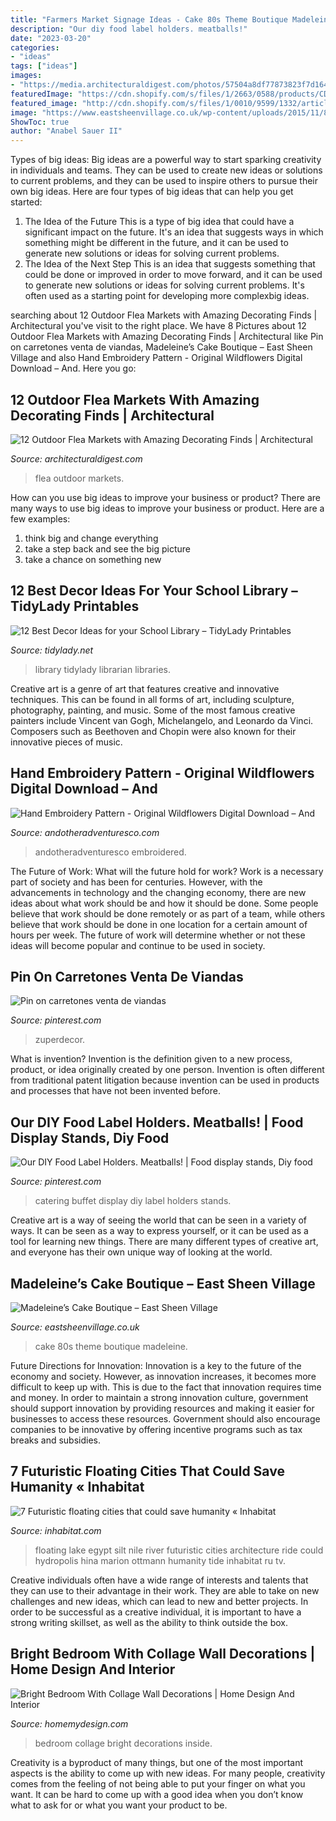 ```yaml
---
title: "Farmers Market Signage Ideas - Cake 80s Theme Boutique Madeleine"
description: "Our diy food label holders. meatballs!"
date: "2023-03-20"
categories:
- "ideas"
tags: ["ideas"]
images:
- "https://media.architecturaldigest.com/photos/57504a8df77873823f7d164c/master/pass/IMG_1454.JPG"
featuredImage: "https://cdn.shopify.com/s/files/1/2663/0588/products/CD658D0D-B157-4071-AC40-02DCCE922FB8_1024x1024@2x.jpeg?v=1576344952"
featured_image: "http://cdn.shopify.com/s/files/1/0010/9599/1332/articles/b16_1200x1200.jpg?v=1591972182"
image: "https://www.eastsheenvillage.co.uk/wp-content/uploads/2015/11/80s-Theme-Wedding-Cake.jpg"
ShowToc: true
author: "Anabel Sauer II"
---
```



Types of big ideas:
Big ideas are a powerful way to start sparking creativity in individuals and teams. They can be used to create new ideas or solutions to current problems, and they can be used to inspire others to pursue their own big ideas. Here are four types of big ideas that can help you get started:
1. The Idea of the Future
This is a type of big idea that could have a significant impact on the future. It's an idea that suggests ways in which something might be different in the future, and it can be used to generate new solutions or ideas for solving current problems.
2. The Idea of the Next Step
This is an idea that suggests something that could be done or improved in order to move forward, and it can be used to generate new solutions or ideas for solving current problems. It's often used as a starting point for developing more complexbig ideas.

	

		
searching about 12 Outdoor Flea Markets with Amazing Decorating Finds | Architectural you've visit to the right place. We have 8 Pictures about 12 Outdoor Flea Markets with Amazing Decorating Finds | Architectural like Pin on carretones venta de viandas, Madeleine’s Cake Boutique – East Sheen Village and also Hand Embroidery Pattern - Original Wildflowers Digital Download – And. Here you go:
		
    
## 12 Outdoor Flea Markets With Amazing Decorating Finds | Architectural

<img loading=lazy src="https://media.architecturaldigest.com/photos/57504a8df77873823f7d164c/master/pass/IMG_1454.JPG" onerror="this.onerror=null;this.src='https://tse3.mm.bing.net/th?id=OIP.06sBtnpUp9LrT1tEOc4wjQHaJ_&amp;pid=15.1';" alt="12 Outdoor Flea Markets with Amazing Decorating Finds | Architectural">

_Source: architecturaldigest.com_

>flea outdoor markets. 

	

How can you use big ideas to improve your business or product?
There are many ways to use big ideas to improve your business or product. Here are a few examples: 
1. think big and change everything
2. take a step back and see the big picture
3. take a chance on something new 

    
## 12 Best Decor Ideas For Your School Library – TidyLady Printables

<img loading=lazy src="http://cdn.shopify.com/s/files/1/0010/9599/1332/articles/b16_1200x1200.jpg?v=1591972182" onerror="this.onerror=null;this.src='https://tse1.mm.bing.net/th?id=OIP.kY_Xr-pbPkkUaa9VVGeuyAHaLH&amp;pid=15.1';" alt="12 Best Decor Ideas for your School Library – TidyLady Printables">

_Source: tidylady.net_

>library tidylady librarian libraries. 

	

Creative art is a genre of art that features creative and innovative techniques. This can be found in all forms of art, including sculpture, photography, painting, and music. Some of the most famous creative painters include Vincent van Gogh, Michelangelo, and Leonardo da Vinci. Composers such as Beethoven and Chopin were also known for their innovative pieces of music.

    
## Hand Embroidery Pattern - Original Wildflowers Digital Download – And

<img loading=lazy src="https://cdn.shopify.com/s/files/1/2663/0588/products/CD658D0D-B157-4071-AC40-02DCCE922FB8_1024x1024@2x.jpeg?v=1576344952" onerror="this.onerror=null;this.src='https://tse2.mm.bing.net/th?id=OIP.7MUUSZ5yfA0JsdQysd7OgwHaJ4&amp;pid=15.1';" alt="Hand Embroidery Pattern - Original Wildflowers Digital Download – And">

_Source: andotheradventuresco.com_

>andotheradventuresco embroidered. 

	

The Future of Work: What will the future hold for work?
Work is a necessary part of society and has been for centuries. However, with the advancements in technology and the changing economy, there are new ideas about what work should be and how it should be done. Some people believe that work should be done remotely or as part of a team, while others believe that work should be done in one location for a certain amount of hours per week. The future of work will determine whether or not these ideas will become popular and continue to be used in society.

    
## Pin On Carretones Venta De Viandas

<img loading=lazy src="https://i.pinimg.com/736x/86/9a/8a/869a8a66004bfa08052ccb6165c3f29f.jpg" onerror="this.onerror=null;this.src='https://tse3.mm.bing.net/th?id=OIP.IJsJ5c_Crk-IMsfrdzIKdAHaFU&amp;pid=15.1';" alt="Pin on carretones venta de viandas">

_Source: pinterest.com_

>zuperdecor. 

	

What is invention?
Invention is the definition given to a new process, product, or idea originally created by one person. Invention is often different from traditional patent litigation because invention can be used in products and processes that have not been invented before.

    
## Our DIY Food Label Holders. Meatballs! | Food Display Stands, Diy Food

<img loading=lazy src="https://i.pinimg.com/originals/cb/55/a2/cb55a2cc8312a77e030f126d425eef27.jpg" onerror="this.onerror=null;this.src='https://tse3.mm.bing.net/th?id=OIP.Up7DOpFTv_PRWhnEg7MwYAHaLH&amp;pid=15.1';" alt="Our DIY Food Label Holders. Meatballs! | Food display stands, Diy food">

_Source: pinterest.com_

>catering buffet display diy label holders stands. 

	

Creative art is a way of seeing the world that can be seen in a variety of ways. It can be seen as a way to express yourself, or it can be used as a tool for learning new things. There are many different types of creative art, and everyone has their own unique way of looking at the world.

    
## Madeleine’s Cake Boutique – East Sheen Village

<img loading=lazy src="https://www.eastsheenvillage.co.uk/wp-content/uploads/2015/11/80s-Theme-Wedding-Cake.jpg" onerror="this.onerror=null;this.src='https://tse1.mm.bing.net/th?id=OIP.XSbdNG2tgZEhSkCBYubLmwHaJ4&amp;pid=15.1';" alt="Madeleine’s Cake Boutique – East Sheen Village">

_Source: eastsheenvillage.co.uk_

>cake 80s theme boutique madeleine. 

	

Future Directions for Innovation:
Innovation is a key to the future of the economy and society. However, as innovation increases, it becomes more difficult to keep up with. This is due to the fact that innovation requires time and money. In order to maintain a strong innovation culture, government should support innovation by providing resources and making it easier for businesses to access these resources. Government should also encourage companies to be innovative by offering incentive programs such as tax breaks and subsidies.

    
## 7 Futuristic Floating Cities That Could Save Humanity « Inhabitat

<img loading=lazy src="https://inhabitat.com/wp-content/blogs.dir/1/files/2015/04/floating-Silt-Lake-City-city-egypt-3.jpg" onerror="this.onerror=null;this.src='https://tse1.mm.bing.net/th?id=OIP.0Auy9FPX0n5ItHBFGROAvAHaFE&amp;pid=15.1';" alt="7 Futuristic floating cities that could save humanity « Inhabitat">

_Source: inhabitat.com_

>floating lake egypt silt nile river futuristic cities architecture ride could hydropolis hina marion ottmann humanity tide inhabitat ru tv. 

	

Creative individuals often have a wide range of interests and talents that they can use to their advantage in their work. They are able to take on new challenges and new ideas, which can lead to new and better projects. In order to be successful as a creative individual, it is important to have a strong writing skillset, as well as the ability to think outside the box.

    
## Bright Bedroom With Collage Wall Decorations | Home Design And Interior

<img loading=lazy src="http://homemydesign.com/wp-content/uploads/2017/08/summer-bedroom-with-collage-wall.jpg" onerror="this.onerror=null;this.src='https://tse3.mm.bing.net/th?id=OIP.JNU54dUBGgMg5lxNohhfPADMEy&amp;pid=15.1';" alt="Bright Bedroom With Collage Wall Decorations | Home Design And Interior">

_Source: homemydesign.com_

>bedroom collage bright decorations inside. 

	

Creativity is a byproduct of many things, but one of the most important aspects is the ability to come up with new ideas. For many people, creativity comes from the feeling of not being able to put your finger on what you want. It can be hard to come up with a good idea when you don’t know what to ask for or what you want your product to be.

